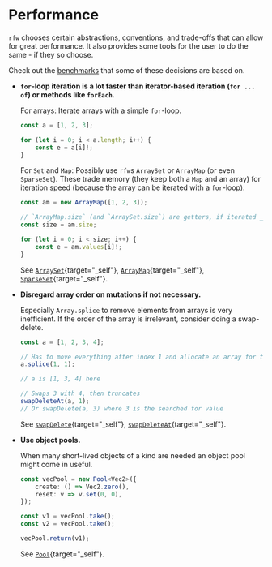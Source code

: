 # Performance

`rfw` chooses certain abstractions, conventions, and trade-offs that can allow for great performance. It also provides some tools for the user to do the same - if they so choose.

Check out the [benchmarks](/benchmarks/) that some of these decisions are based on.

-   **`for`-loop iteration is a lot faster than iterator-based iteration (`for ... of`) or methods like `forEach`.**

    For arrays: Iterate arrays with a simple `for`-loop.

    ```ts
    const a = [1, 2, 3];

    for (let i = 0; i < a.length; i++) {
        const e = a[i]!;
    }
    ```

    For `Set` and `Map`: Possibly use `rfw`s `ArraySet` or `ArrayMap` (or even `SparseSet`). These trade memory (they keep both a `Map` and an array) for iteration speed (because the array can be iterated with a `for`-loop).

    ```ts
    const am = new ArrayMap([1, 2, 3]);

    // `ArrayMap.size` (and `ArraySet.size`) are getters, if iterated _very_ often it's better to save the function call
    const size = am.size;

    for (let i = 0; i < size; i++) {
        const e = am.values[i]!;
    }
    ```

    See [`ArraySet`](/reference/classes/ArraySet.html){target="\_self"}, [`ArrayMap`](/reference/classes/ArrayMap.html){target="\_self"}, [`SparseSet`](/reference/classes/SparseSet.html){target="\_self"}.

-   **Disregard array order on mutations if not necessary.**

    Especially `Array.splice` to remove elements from arrays is very inefficient. If the order of the array is irrelevant, consider doing a swap-delete.

    ```ts
    const a = [1, 2, 3, 4];

    // Has to move everything after index 1 and allocate an array for the return value
    a.splice(1, 1);

    // a is [1, 3, 4] here

    // Swaps 3 with 4, then truncates
    swapDeleteAt(a, 1);
    // Or swapDelete(a, 3) where 3 is the searched for value
    ```

    See [`swapDelete`](/reference/functions/swapDelete.html){target="\_self"}, [`swapDeleteAt`](/reference/functions/swapDeleteAt.html){target="\_self"}.

-   **Use object pools.**

    When many short-lived objects of a kind are needed an object pool might come in useful.

    ```ts
    const vecPool = new Pool<Vec2>({
        create: () => Vec2.zero(),
        reset: v => v.set(0, 0),
    });

    const v1 = vecPool.take();
    const v2 = vecPool.take();

    vecPool.return(v1);
    ```

    See [`Pool`](/reference/classes/Pool.html){target="\_self"}.
